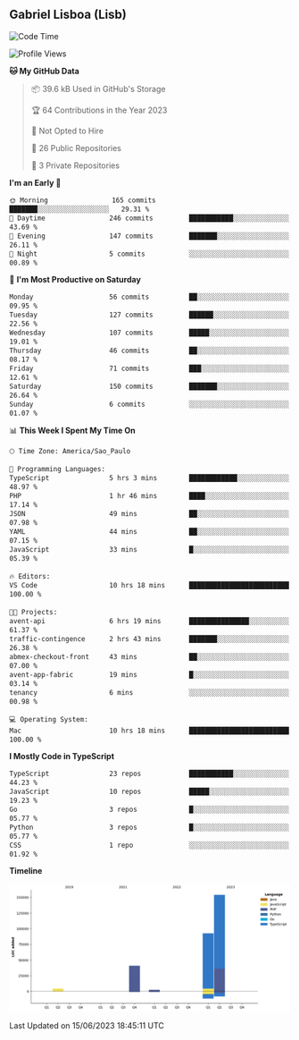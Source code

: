## Gabriel Lisboa (Lisb)

<!--START_SECTION:waka-->
![Code Time](http://img.shields.io/badge/Code%20Time-12%20hrs%2020%20mins-blue)

![Profile Views](http://img.shields.io/badge/Profile%20Views-3-blue)

**🐱 My GitHub Data** 

> 📦 39.6 kB Used in GitHub's Storage 
 > 
> 🏆 64 Contributions in the Year 2023
 > 
> 🚫 Not Opted to Hire
 > 
> 📜 26 Public Repositories 
 > 
> 🔑 3 Private Repositories 
 > 
**I'm an Early 🐤** 

```text
🌞 Morning                165 commits         ███████░░░░░░░░░░░░░░░░░░   29.31 % 
🌆 Daytime                246 commits         ███████████░░░░░░░░░░░░░░   43.69 % 
🌃 Evening                147 commits         ███████░░░░░░░░░░░░░░░░░░   26.11 % 
🌙 Night                  5 commits           ░░░░░░░░░░░░░░░░░░░░░░░░░   00.89 % 
```
📅 **I'm Most Productive on Saturday** 

```text
Monday                   56 commits          ██░░░░░░░░░░░░░░░░░░░░░░░   09.95 % 
Tuesday                  127 commits         ██████░░░░░░░░░░░░░░░░░░░   22.56 % 
Wednesday                107 commits         █████░░░░░░░░░░░░░░░░░░░░   19.01 % 
Thursday                 46 commits          ██░░░░░░░░░░░░░░░░░░░░░░░   08.17 % 
Friday                   71 commits          ███░░░░░░░░░░░░░░░░░░░░░░   12.61 % 
Saturday                 150 commits         ███████░░░░░░░░░░░░░░░░░░   26.64 % 
Sunday                   6 commits           ░░░░░░░░░░░░░░░░░░░░░░░░░   01.07 % 
```


📊 **This Week I Spent My Time On** 

```text
🕑︎ Time Zone: America/Sao_Paulo

💬 Programming Languages: 
TypeScript               5 hrs 3 mins        ████████████░░░░░░░░░░░░░   48.97 % 
PHP                      1 hr 46 mins        ████░░░░░░░░░░░░░░░░░░░░░   17.14 % 
JSON                     49 mins             ██░░░░░░░░░░░░░░░░░░░░░░░   07.98 % 
YAML                     44 mins             ██░░░░░░░░░░░░░░░░░░░░░░░   07.15 % 
JavaScript               33 mins             █░░░░░░░░░░░░░░░░░░░░░░░░   05.39 % 

🔥 Editors: 
VS Code                  10 hrs 18 mins      █████████████████████████   100.00 % 

🐱‍💻 Projects: 
avent-api                6 hrs 19 mins       ███████████████░░░░░░░░░░   61.37 % 
traffic-contingence      2 hrs 43 mins       ███████░░░░░░░░░░░░░░░░░░   26.38 % 
abmex-checkout-front     43 mins             ██░░░░░░░░░░░░░░░░░░░░░░░   07.00 % 
avent-app-fabric         19 mins             █░░░░░░░░░░░░░░░░░░░░░░░░   03.14 % 
tenancy                  6 mins              ░░░░░░░░░░░░░░░░░░░░░░░░░   00.98 % 

💻 Operating System: 
Mac                      10 hrs 18 mins      █████████████████████████   100.00 % 
```

**I Mostly Code in TypeScript** 

```text
TypeScript               23 repos            ███████████░░░░░░░░░░░░░░   44.23 % 
JavaScript               10 repos            █████░░░░░░░░░░░░░░░░░░░░   19.23 % 
Go                       3 repos             █░░░░░░░░░░░░░░░░░░░░░░░░   05.77 % 
Python                   3 repos             █░░░░░░░░░░░░░░░░░░░░░░░░   05.77 % 
CSS                      1 repo              ░░░░░░░░░░░░░░░░░░░░░░░░░   01.92 % 
```



**Timeline**

![Lines of Code chart](https://raw.githubusercontent.com/tenlisboa/tenlisboa/main/assets/bar_graph.png)


 Last Updated on 15/06/2023 18:45:11 UTC
<!--END_SECTION:waka-->
